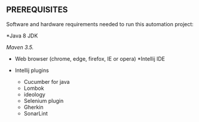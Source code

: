 ## PREREQUISITES

Software and hardware requirements needed to run this automation project:

*Java 8 JDK

*Maven 3.5.*

* Web browser (chrome, edge, firefox, IE or opera)
  *Intellij IDE

* Intellij plugins
  * Cucumber for java
  * Lombok
  * ideology
  * Selenium plugin
  * Gherkin
  * SonarLint